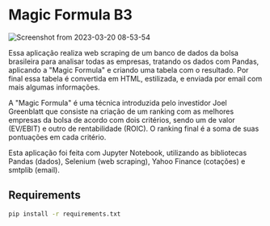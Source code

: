 # Magic Formula B3

![Screenshot from 2023-03-20 08-53-54](https://user-images.githubusercontent.com/115738292/226344990-019e5ff1-e7b0-4bf5-8678-6b34e2f64010.png)

<p>
Essa aplicação realiza web scraping de um banco de dados da bolsa brasileira para analisar todas as empresas, tratando os dados com Pandas, aplicando a "Magic Formula" e criando uma tabela com o resultado. Por final essa tabela é convertida em HTML, estilizada, e enviada por email com mais algumas informações.


A "Magic Formula" é uma técnica introduzida pelo investidor Joel Greenblatt que consiste na criação de um ranking com as melhores empresas da bolsa de acordo com dois critérios, sendo um de valor (EV/EBIT) e outro de rentabilidade (ROIC). O ranking final é a soma de suas pontuações em cada critério.

Esta aplicação foi feita com Jupyter Notebook, utilizando as bibliotecas Pandas (dados), Selenium (web scraping), Yahoo Finance (cotações) e smtplib (email).
</p>

## Requirements

```sh
pip install -r requirements.txt
```
